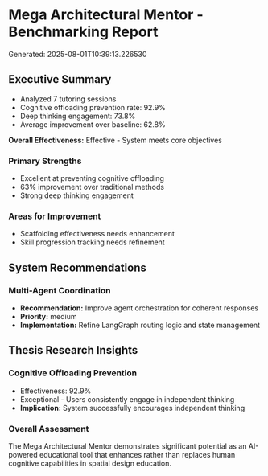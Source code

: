 # Mega Architectural Mentor - Benchmarking Report

Generated: 2025-08-01T10:39:13.226530

## Executive Summary

- Analyzed 7 tutoring sessions
- Cognitive offloading prevention rate: 92.9%
- Deep thinking engagement: 73.8%
- Average improvement over baseline: 62.8%

**Overall Effectiveness:** Effective - System meets core objectives

### Primary Strengths

- Excellent at preventing cognitive offloading
- 63% improvement over traditional methods
- Strong deep thinking engagement

### Areas for Improvement

- Scaffolding effectiveness needs enhancement
- Skill progression tracking needs refinement

## System Recommendations

### Multi-Agent Coordination
- **Recommendation:** Improve agent orchestration for coherent responses
- **Priority:** medium
- **Implementation:** Refine LangGraph routing logic and state management

## Thesis Research Insights

### Cognitive Offloading Prevention
- Effectiveness: 92.9%
- Exceptional - Users consistently engage in independent thinking
- **Implication:** System successfully encourages independent thinking

### Overall Assessment

The Mega Architectural Mentor demonstrates significant potential as an AI-powered educational tool that enhances rather than replaces human cognitive capabilities in spatial design education.
